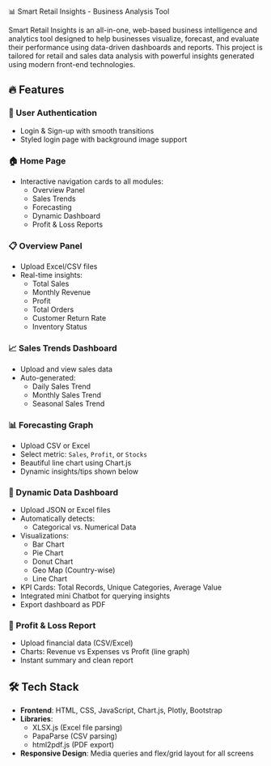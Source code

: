 📊 Smart Retail Insights - Business Analysis Tool

Smart Retail Insights is an all-in-one, web-based business intelligence and analytics tool designed to help businesses visualize, forecast, and evaluate their performance using data-driven dashboards and reports. This project is tailored for retail and sales data analysis with powerful insights generated using modern front-end technologies.

## 🔥 Features

### 🔐 User Authentication
- Login & Sign-up with smooth transitions
- Styled login page with background image support

### 🏠 Home Page
- Interactive navigation cards to all modules:
  - Overview Panel
  - Sales Trends
  - Forecasting
  - Dynamic Dashboard
  - Profit & Loss Reports

### 📋 Overview Panel
- Upload Excel/CSV files
- Real-time insights:
  - Total Sales
  - Monthly Revenue
  - Profit
  - Total Orders
  - Customer Return Rate
  - Inventory Status

### 📈 Sales Trends Dashboard
- Upload and view sales data
- Auto-generated:
  - Daily Sales Trend
  - Monthly Sales Trend
  - Seasonal Sales Trend

### 📊 Forecasting Graph
- Upload CSV or Excel
- Select metric: `Sales`, `Profit`, or `Stocks`
- Beautiful line chart using Chart.js
- Dynamic insights/tips shown below

### 🚀 Dynamic Data Dashboard
- Upload JSON or Excel files
- Automatically detects:
  - Categorical vs. Numerical Data
- Visualizations:
  - Bar Chart
  - Pie Chart
  - Donut Chart
  - Geo Map (Country-wise)
  - Line Chart
- KPI Cards: Total Records, Unique Categories, Average Value
- Integrated mini Chatbot for querying insights
- Export dashboard as PDF

### 💸 Profit & Loss Report
- Upload financial data (CSV/Excel)
- Charts: Revenue vs Expenses vs Profit (line graph)
- Instant summary and clean report


## 🛠️ Tech Stack

- **Frontend**: HTML, CSS, JavaScript, Chart.js, Plotly, Bootstrap
- **Libraries**:
  - XLSX.js (Excel file parsing)
  - PapaParse (CSV parsing)
  - html2pdf.js (PDF export)
- **Responsive Design**: Media queries and flex/grid layout for all screens
